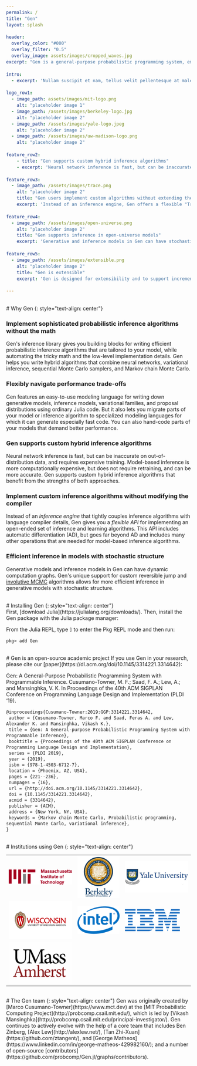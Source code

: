 ```yaml
---
permalink: /
title: "Gen"
layout: splash

header:
  overlay_color: "#000"
  overlay_filter: "0.5"
  overlay_image: assets/images/cropped_waves.jpg
excerpt: "Gen is a general-purpose probabilistic programming system, embedded in Julia."

intro: 
  - excerpt: 'Nullam suscipit et nam, tellus velit pellentesque at malesuada, enim eaque. Quis nulla, netus tempor in diam gravida tincidunt, *proin faucibus* voluptate felis id sollicitudin. Centered with `type="center"`'

logo_row1:
  - image_path: assets/images/mit-logo.png
    alt: "placeholder image 1"
  - image_path: /assets/images/berkeley-logo.jpg
    alt: "placeholder image 2"
  - image_path: /assets/images/yale-logo.jpeg
    alt: "placeholder image 2"
  - image_path: /assets/images/uw-madison-logo.png
    alt: "placeholder image 2"

feature_row2:
    - title: "Gen supports custom hybrid inference algorithms"
    - excerpt: 'Neural network inference is fast, but can be inaccurate on out-of-distribution data, and requires expensive training. Model-based inference is more computationally expensive, but does not require retraining, and can be more accurate. Gen supports custom hybrid inference algorithms that benefit from the strengths of both approaches.'

feature_row3:
  - image_path: /assets/images/trace.png
    alt: "placeholder image 2"
    title: "Gen users implement custom algorithms without extending the language implementation"
    excerpt: 'Instead of an inference engine, Gen offers a flexible "Trace" data type for implementing an open-ended set of inference and learning algorithms without touching the modeling-language implementation. Gen trace operations includes automatic differentiation (AD), but goes beyond AD and includes other operations needed for model-based reasoning.'

feature_row4:
  - image_path: /assets/images/open-universe.png
    alt: "placeholder image 2"
    title: "Gen supports inference in open-universe models"
    excerpt: 'Generative and inference models in Gen can have stochastic control flow (dimension). Support for custom reversible jump MCMC allows for much more efficient inference over model structure.'

feature_row5:
  - image_path: /assets/images/extensible.png
    alt: "placeholder image 2"
    title: "Gen is extensible"
    excerpt: 'Gen is designed for extensibility and to support incremental performance optimization as the inference application is scaled from a small-scale proof of concept to a prototype. Users can optimize bottlenecks in their model by hand-optimized code that inter-operates with Gens inference library code.'

---
```


<br>
# Why Gen
{: style="text-align: center"}

### Implement sophisticated probabilistic inference algorithms without the math
Gen's inference library gives you building blocks for writing efficient probabilistic inference algorithms that are tailored to your model, while automating the tricky math and the low-level implementation details.
Gen helps you write hybrid algorithms that combine neural networks, variational inference, sequential Monte Carlo samplers, and Markov chain Monte Carlo.

### Flexibly navigate performance trade-offs
Gen features an easy-to-use modeling language for writing down generative models, inference models, variational families, and proposal distributions using ordinary Julia code. 
But it also lets you migrate parts of your model or inference algorithm to specialized modeling languages for which it can generate especially fast code.
You can also hand-code parts of your models that demand better performance.

### Gen supports custom hybrid inference algorithms
Neural network inference is fast, but can be inaccurate on out-of-distribution data, and requires expensive training. Model-based inference is more computationally expensive, but does not require retraining, and can be more accurate. Gen supports custom hybrid inference algorithms that benefit from the strengths of both approaches.

### Implement custom inference algorithms without modifying the compiler
Instead of an *inference engine* that tightly couples inference algorithms with language compiler details, Gen gives you a *flexible API* for implementing an open-ended set of inference and learning algorithms.
This API includes automatic differentiation (AD), but goes far beyond AD and includes many other operations that are needed for model-based inference algorithms.

### Efficient inference in models with stochastic structure
Generative models and inference models in Gen can have dynamic computation graphs.
Gen's unique support for custom reversible jump and [involutive MCMC](https://arxiv.org/abs/2007.09871) algorithms allows for more efficient inference in generative models with stochastic structure.


<br>
# Installing Gen
{: style="text-align: center"}
<br>
First, [download Julia](https://julialang.org/downloads/).
Then, install the Gen package with the Julia package manager:

From the Julia REPL, type `]` to enter the Pkg REPL mode and then run:
```
pkg> add Gen
```

<br>
# Gen is an open-source academic project
If you use Gen in your research, please cite our [paper](https://dl.acm.org/doi/10.1145/3314221.3314642):

Gen: A General-Purpose Probabilistic Programming System with Programmable Inference. Cusumano-Towner, M. F.; Saad, F. A.; Lew, A.; and Mansinghka, V. K. In Proceedings of the 40th ACM SIGPLAN Conference on Programming Language Design and Implementation (PLDI ‘19).
```
@inproceedings{Cusumano-Towner:2019:GGP:3314221.3314642,
 author = {Cusumano-Towner, Marco F. and Saad, Feras A. and Lew, Alexander K. and Mansinghka, Vikash K.},
 title = {Gen: A General-purpose Probabilistic Programming System with Programmable Inference},
 booktitle = {Proceedings of the 40th ACM SIGPLAN Conference on Programming Language Design and Implementation},
 series = {PLDI 2019},
 year = {2019},
 isbn = {978-1-4503-6712-7},
 location = {Phoenix, AZ, USA},
 pages = {221--236},
 numpages = {16},
 url = {http://doi.acm.org/10.1145/3314221.3314642},
 doi = {10.1145/3314221.3314642},
 acmid = {3314642},
 publisher = {ACM},
 address = {New York, NY, USA},
 keywords = {Markov chain Monte Carlo, Probabilistic programming, sequential Monte Carlo, variational inference},
} 
```


<br>
# Institutions using Gen
{: style="text-align: center"}
<div class="logo-table">
<table>
<tr>
<td> <img src="assets/images/mit-logo.png" width="300" /> </td>
<td> <img src="assets/images/berkeley-logo.jpg" width="200" /> </td>
<td> <img src="assets/images/yale-logo.jpeg" width="300" /> </td>
</tr>
<tr>
<td> <img src="assets/images/uw-madison-logo.png" width="300" /> </td>
<td> <img src="assets/images/intel-logo.png" width="150" /> </td>
<td> <img src="assets/images/ibm-logo.png" width="150" /> </td>
</tr>
<tr>
<td> <img src="assets/images/umass-amherst-logo.png" width="200" /> </td>
</tr>
</table>
</div>

<br>
# The Gen team
{: style="text-align: center"}
Gen was originally created by [Marco Cusumano-Towner](https://www.mct.dev) at the [MIT Probabilistic Computing Project](http://probcomp.csail.mit.edu/), which is led by [Vikash Mansinghka](http://probcomp.csail.mit.edu/principal-investigator/).
Gen continues to actively evolve with the help of a core team that includes Ben Zinberg, [Alex Lew](http://alexlew.net/), [Tan Zhi-Xuan](https://github.com/ztangent/), and [George Matheos](https://www.linkedin.com/in/george-matheos-429982160/); and a number of open-source [contributors](https://github.com/probcomp/Gen.jl/graphs/contributors).
